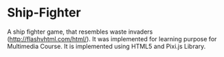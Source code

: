 Ship-Fighter
============

A ship fighter game, that resembles waste invaders (http://flashvhtml.com/html/). It was implemented for learning purpose for Multimedia Course. It is implemented using HTML5 and Pixi.js Library.
